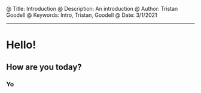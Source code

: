 @ Title: Introduction
@ Description: An introduction
@ Author: Tristan Goodell
@ Keywords: Intro, Tristan, Goodell
@ Date: 3/1/2021

---

# Hello! 

## How are you today?

### Yo